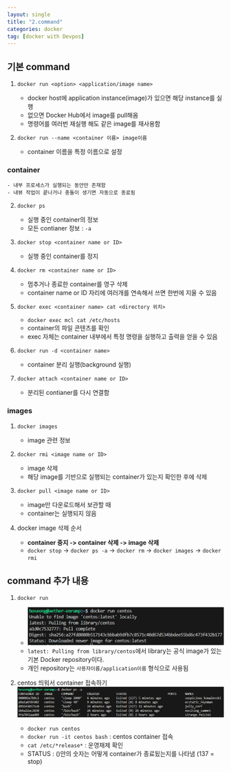 ```yaml
---
layout: single
title: "2.command"
categories: docker
tag: [docker with Devpos]
---
```




## 기본 command

1. `docker run <option> <application/image name>`
    - docker host에 application instance(image)가 있으면 해당 instance를 실행
    - 없으면 Docker Hub에서 image를 pull해옴
    - 명령어를 여러번 재실행 해도 같은 image를 재사용함

2. `docker run --name <container 이름> image이름`
    - container 이름을 특정 이름으로 설정

### container
    - 내부 프로세스가 실행되는 동안만 존재함
    - 내뷰 작업이 끝나거나 충돌이 생기면 자동으로 종료됨

2. `docker ps`
    - 실행 중인 container의 정보
    - 모든 contianer 정보 : `-a`

3. `docker stop <container name or ID>`
    - 실행 중인 container를 정지

4. `docker rm <container name or ID>`
    - 멈추거나 종료한 container를 영구 삭제
    - container name or ID 자리에 여러개를 연속해서 쓰면 한번에 지울 수 있음

5. `docker exec <container name> cat <directory 위치> `
    - `docker exec mcl cat /etc/hosts`
    - container의 파일 콘텐츠를 확인
    - exec 자체는 container 내부에서 특정 명령을 실행하고 출력을 얻을 수 있음

6. `docker run -d <container name>`
    - container 분리 실행(background 실행)

7. `docker attach <container name or ID>`
    - 분리된 contianer를 다시 연결함

### images

1. `docker images`
    - image 관련 정보

2. `docker rmi <image name or ID>`
    - image 삭제
    - 해당 image를 기반으로 실행되는 container가 있는지 확인한 후에 삭제

3. `docker pull <image name or ID>`
    - image만 다운로드해서 보관할 때
    - container는 실행되지 않음

4. docker image 삭제 순서
    - **container 중지 -> container 삭제 -> image 삭제**
    - `docker stop` -> `docker ps -a` -> `docker rm` -> `docker images` -> `docker rmi` 




## command 추가 내용

1. `docker run`
    - <img  src="/assets/posts/docker/4.png" alt=""/>
    - `latest: Pulling from library/centos`에서 library는 공식 image가 있는 기본 Docker repository이다.
    - 개인 repository는 `사용자이름/application이름` 형식으로 사용됨


2. centos 띄워서 container 접속하기
    <img  src="/assets/posts/docker/5.png" alt=""/>

    - `docker run centos`
    - `docker run -it centos bash` : centos container 접속
    - `cat /etc/*release*` : 운영채제 확인
    - STATUS : ()안의 숫자는 어떻게 container가 종료됬는지를 나타냄 (137 = stop)